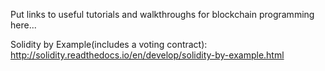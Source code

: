 Put links to useful tutorials and walkthroughs for blockchain programming here...

Solidity by Example(includes a voting contract): http://solidity.readthedocs.io/en/develop/solidity-by-example.html

